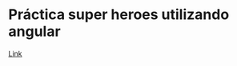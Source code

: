 # Práctica super heroes utilizando angular


[Link](https://sebagnh.github.io/heroes-angular/ "GitHub Pages")

